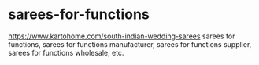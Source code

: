 # sarees-for-functions
https://www.kartohome.com/south-indian-wedding-sarees sarees for functions, sarees for functions manufacturer, sarees for functions supplier, sarees for functions wholesale, etc.
